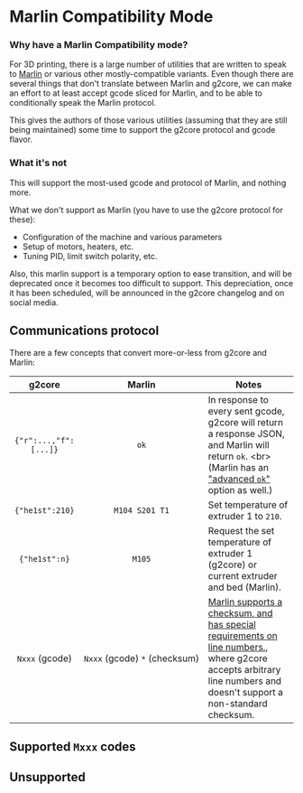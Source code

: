# Marlin Compatibility Mode

### Why have a Marlin Compatibility mode?

For 3D printing, there is a large number of utilities that are written to speak to [Marlin](https://github.com/MarlinFirmware/Marlin) or various other mostly-compatible variants. Even though there are several things that don't translate between Marlin and g2core, we can make an effort to at least accept gcode sliced for Marlin, and to be able to conditionally speak the Marlin protocol.

This gives the authors of those various utilities (assuming that they are still being maintained) some time to support the g2core protocol and gcode flavor.

### What it's not

This will support the most-used gcode and protocol of Marlin, and nothing more.

What we don't support as Marlin (you have to use the g2core protocol for these):

* Configuration of the machine and various parameters
* Setup of motors, heaters, etc.
* Tuning PID, limit switch polarity, etc.

Also, this marlin support is a temporary option to ease transition, and will be deprecated once it becomes too difficult to support. This depreciation, once it has been scheduled, will be announced in the g2core changelog and on social media.

## Communications protocol

There are a few concepts that convert more-or-less from g2core and Marlin:

| g2core | Marlin | Notes |
| :---: | :---: | --- |
| `{"r":...,"f":[...]}` | `ok` | In response to every sent gcode, g2core will return a response JSON, and Marlin will return `ok`. <br\> (Marlin has an ["advanced `ok`"](https://github.com/MarlinFirmware/Marlin/blob/7bea5e5e5701de0b90b6c422c954337ce860bb0f/Marlin/Marlin_main.cpp#L8704) option as well.) |
| `{"he1st":210}` | `M104 S201 T1` | Set temperature of extruder 1 to `210`. |
| `{"he1st":n}` | `M105` | Request the set temperature of extruder 1 (g2core) or current extruder and bed (Marlin). |
| `Nxxx` (gcode) | `Nxxx`&nbsp;(gcode)&nbsp;`*`&nbsp;(checksum) | [Marlin supports a checksum, and has special requirements on line numbers.](http://reprap.org/wiki/G-code#Special_fields), where g2core accepts arbitrary line numbers and doesn't support a non-standard checksum. |

## Supported `Mxxx` codes

## Unsupported

